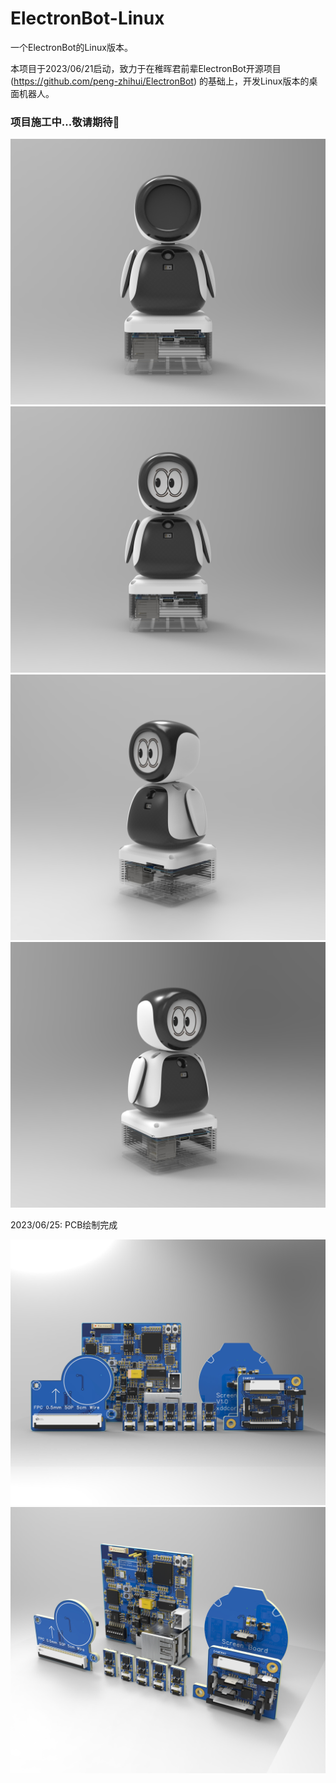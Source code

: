 <!--
 * @Author: Chengsen Dong 1034029664@qq.com
 * @Date: 2023-06-24 21:15:50
 * @LastEditors: Chengsen Dong 1034029664@qq.com
 * @LastEditTime: 2023-06-25 22:56:59
 * @FilePath: /ElectronBot-Linux/README.md
 * @Description: 这是默认设置,请设置`customMade`, 打开koroFileHeader查看配置 进行设置: https://github.com/OBKoro1/koro1FileHeader/wiki/%E9%85%8D%E7%BD%AE
-->
# ElectronBot-Linux
一个ElectronBot的Linux版本。

本项目于2023/06/21启动，致力于在稚晖君前辈ElectronBot开源项目 (https://github.com/peng-zhihui/ElectronBot) 的基础上，开发Linux版本的桌面机器人。

### 项目施工中...敬请期待👷

![正面1](/img/Front1.jpg)
![正面2](/img/Front2.jpg)
![正面3](/img/Front3.jpg)
![正面4](/img/Front4.jpg)

2023/06/25: PCB绘制完成

![正面1](/img/PCB_1.jpg)
![正面2](/img/PCB_2.jpg)